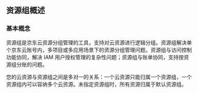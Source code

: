 ## **资源组概述**

### 基本概念

资源组是京东云资源分组管理的工具，支持对云资源进行逻辑分组。资源组解决单个京东云账号内，多项目或多应用场景下的资源分组管理问题。资源组与访问控制功能协同，解决 IAM 用户授权管理的复杂性问题；资源组与账单协同，支持按资源组分账的问题。

您的云资源与资源组之间是多对一的关系：一个云资源只能归属一个资源组，一个资源组内可以容纳多个云资源。未指定资源组时，所有资源归属于默认资源组。
